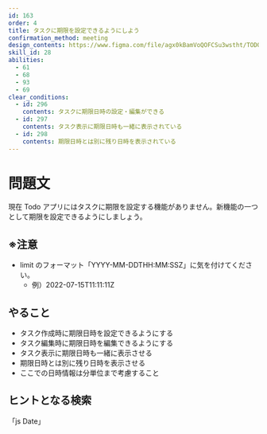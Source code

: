 ```yaml
---
id: 163
order: 4
title: タスクに期限を設定できるようにしよう
confirmation_method: meeting
design_contents: https://www.figma.com/file/agx0kBamVoQOFCSu3wstht/TODO_app?node-id=0%3A1
skill_id: 28
abilities:
  - 61
  - 68
  - 93
  - 69
clear_conditions:
  - id: 296
    contents: タスクに期限日時の設定・編集ができる
  - id: 297
    contents: タスク表示に期限日時も一緒に表示されている
  - id: 298
    contents: 期限日時とは別に残り日時を表示されている
---
```


# 問題文

現在 Todo アプリにはタスクに期限を設定する機能がありません。新機能の一つとして期限を設定できるようにしましょう。

## ※注意

- limit のフォーマット「YYYY-MM-DDTHH:MM:SSZ」に気を付けてください。
  - 例）2022-07-15T11:11:11Z

## やること

- タスク作成時に期限日時を設定できるようにする
- タスク編集時に期限日時を編集できるようにする
- タスク表示に期限日時も一緒に表示させる
- 期限日時とは別に残り日時を表示させる
- ここでの日時情報は分単位まで考慮すること

## ヒントとなる検索

「js Date」
